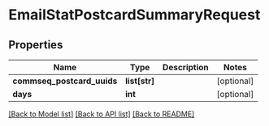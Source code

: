 # EmailStatPostcardSummaryRequest

## Properties
Name | Type | Description | Notes
------------ | ------------- | ------------- | -------------
**commseq_postcard_uuids** | **list[str]** |  | [optional] 
**days** | **int** |  | [optional] 

[[Back to Model list]](../README.md#documentation-for-models) [[Back to API list]](../README.md#documentation-for-api-endpoints) [[Back to README]](../README.md)


